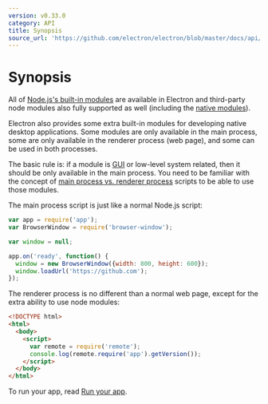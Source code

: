 ```yaml
---
version: v0.33.0
category: API
title: Synopsis
source_url: 'https://github.com/electron/electron/blob/master/docs/api/synopsis.md'
---
```


# Synopsis

All of [Node.js's built-in modules](http://nodejs.org/api/) are available in
Electron and third-party node modules also fully supported as well (including
the [native modules](http://electron.atom.io/docs/v0.33.0/tutorial/using-native-node-modules)).

Electron also provides some extra built-in modules for developing native
desktop applications. Some modules are only available in the main process, some
are only available in the renderer process (web page), and some can be used in
both processes.

The basic rule is: if a module is
[GUI](https://en.wikipedia.org/wiki/Graphical_user_interface) or low-level
system related, then it should be only available in the main process. You need
to be familiar with the concept of
[main process vs. renderer process](http://electron.atom.io/docs/v0.33.0/tutorial/quick-start#the-main-process)
scripts to be able to use those modules.

The main process script is just like a normal Node.js script:

```javascript
var app = require('app');
var BrowserWindow = require('browser-window');

var window = null;

app.on('ready', function() {
  window = new BrowserWindow({width: 800, height: 600});
  window.loadUrl('https://github.com');
});
```

The renderer process is no different than a normal web page, except for the extra
ability to use node modules:

```html
<!DOCTYPE html>
<html>
  <body>
    <script>
      var remote = require('remote');
      console.log(remote.require('app').getVersion());
    </script>
  </body>
</html>
```

To run your app, read [Run your app](http://electron.atom.io/docs/v0.33.0/tutorial/quick-start#run-your-app).
